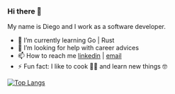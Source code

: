 ### Hi there 👋
My name is Diego and I work as a software developer.

- 🌱 I’m currently learning Go | Rust
- 🤔 I’m looking for help with career advices
- 📫 How to reach me [linkedin](https://www.linkedin.com/in/diego-sano/) | [email](mailto:diegocsano@outlook.com)
- ⚡ Fun fact: I like to cook 👨‍🍳 and learn new things 🤓 

[![Top Langs](https://github-readme-stats.vercel.app/api/top-langs/?username=diegosano&layout=compact&theme=dracula)](https://github.com/anuraghazra/github-readme-stats)
